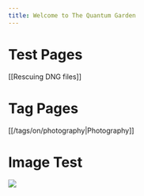 ```yaml
---
title: Welcome to The Quantum Garden
---
```



# Test Pages
[[Rescuing DNG files]]

# Tag Pages
[[/tags/on/photography|Photography]]

# Image Test
![](https://live.staticflickr.com/65535/53138358874_f4cf6e505c_b.jpg)

